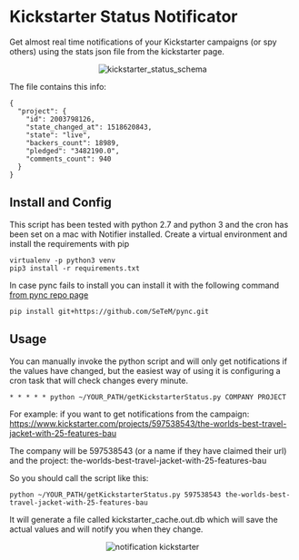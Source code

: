 # Kickstarter Status Notificator
Get almost real time notifications of your Kickstarter campaigns (or spy others) using the stats json file from 
the kickstarter page.

<p align="center">
    <img src="https://i.imgur.com/NjLlBrQ.png" alt="kickstarter_status_schema">
</p>



The file contains this info:
```
{
  "project": {
    "id": 2003798126,
    "state_changed_at": 1518620843,
    "state": "live",
    "backers_count": 18989,
    "pledged": "3482190.0",
    "comments_count": 940
  }
}
```

## Install and Config
This script has been tested with python 2.7 and python 3 and the cron has been set on a mac with Notifier installed.
Create a virtual environment and install the requirements with pip

    virtualenv -p python3 venv
    pip3 install -r requirements.txt

In case pync fails to install you can install it with the following command [from pync repo page](https://github.com/SeTeM/pync)
    
    pip install git+https://github.com/SeTeM/pync.git 


## Usage
You can manually invoke the python script and will only get notifications if the values have changed, but the easiest
way of using it is configuring a cron task that will check changes every minute.


    * * * * * python ~/YOUR_PATH/getKickstarterStatus.py COMPANY PROJECT
    

For example: if you want to get notifications from the campaign: 
https://www.kickstarter.com/projects/597538543/the-worlds-best-travel-jacket-with-25-features-bau

The company will be 597538543 (or a name if they have claimed their url)
and the project: the-worlds-best-travel-jacket-with-25-features-bau

So you should call the script like this:

    python ~/YOUR_PATH/getKickstarterStatus.py 597538543 the-worlds-best-travel-jacket-with-25-features-bau


It will generate a file called kickstarter_cache.out.db which will save the actual values and will notify you when they change.


<p align="center">
    <img src="https://i.imgur.com/RmXGKhq.png" alt="notification kickstarter">
</p>